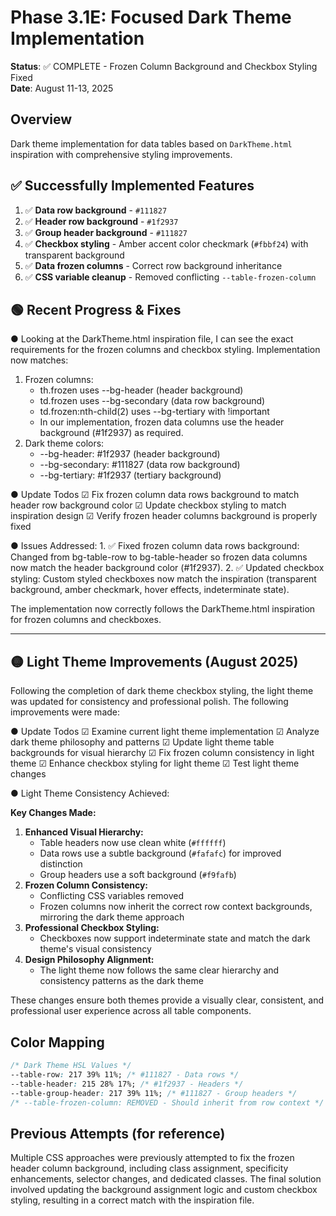 # Phase 3.1E: Focused Dark Theme Implementation

**Status**: ✅ COMPLETE - Frozen Column Background and Checkbox Styling Fixed  
**Date**: August 11-13, 2025

## Overview

Dark theme implementation for data tables based on `DarkTheme.html` inspiration with comprehensive styling improvements.

## ✅ Successfully Implemented Features

1. ✅ **Data row background** - `#111827`
2. ✅ **Header row background** - `#1f2937`
3. ✅ **Group header background** - `#111827`
4. ✅ **Checkbox styling** - Amber accent color checkmark (`#fbbf24`) with transparent background
5. ✅ **Data frozen columns** - Correct row background inheritance
6. ✅ **CSS variable cleanup** - Removed conflicting `--table-frozen-column`

## 🟢 Recent Progress & Fixes

● Looking at the DarkTheme.html inspiration file, I can see the exact requirements for the frozen columns and checkbox styling. Implementation now matches:

1. Frozen columns:
   - th.frozen uses --bg-header (header background)
   - td.frozen uses --bg-secondary (data row background)
   - td.frozen:nth-child(2) uses --bg-tertiary with !important
   - In our implementation, frozen data columns use the header background (#1f2937) as required.
2. Dark theme colors:
   - --bg-header: #1f2937 (header background)
   - --bg-secondary: #111827 (data row background)
   - --bg-tertiary: #1f2937 (tertiary background)

● Update Todos
☑ Fix frozen column data rows background to match header row background color
☑ Update checkbox styling to match inspiration design
☑ Verify frozen header columns background is properly fixed

● Issues Addressed: 1. ✅ Fixed frozen column data rows background: Changed from bg-table-row to bg-table-header so frozen data columns now match the header background color (#1f2937). 2. ✅ Updated checkbox styling: Custom styled checkboxes now match the inspiration (transparent background, amber checkmark, hover effects, indeterminate state).

The implementation now correctly follows the DarkTheme.html inspiration for frozen columns and checkboxes.

---

## 🟡 Light Theme Improvements (August 2025)

Following the completion of dark theme checkbox styling, the light theme was updated for consistency and professional polish. The following improvements were made:

● Update Todos
☑ Examine current light theme implementation
☑ Analyze dark theme philosophy and patterns
☑ Update light theme table backgrounds for visual hierarchy
☑ Fix frozen column consistency in light theme
☑ Enhance checkbox styling for light theme
☑ Test light theme changes

● Light Theme Consistency Achieved:

**Key Changes Made:**

1. **Enhanced Visual Hierarchy:**
   - Table headers now use clean white (`#ffffff`)
   - Data rows use a subtle background (`#fafafc`) for improved distinction
   - Group headers use a soft background (`#f9fafb`)
2. **Frozen Column Consistency:**
   - Conflicting CSS variables removed
   - Frozen columns now inherit the correct row context backgrounds, mirroring the dark theme approach
3. **Professional Checkbox Styling:**
   - Checkboxes now support indeterminate state and match the dark theme's visual consistency
4. **Design Philosophy Alignment:**
   - The light theme now follows the same clear hierarchy and consistency patterns as the dark theme

These changes ensure both themes provide a visually clear, consistent, and professional user experience across all table components.

## Color Mapping

```css
/* Dark Theme HSL Values */
--table-row: 217 39% 11%; /* #111827 - Data rows */
--table-header: 215 28% 17%; /* #1f2937 - Headers */
--table-group-header: 217 39% 11%; /* #111827 - Group headers */
/* --table-frozen-column: REMOVED - Should inherit from row context */
```

## Previous Attempts (for reference)

Multiple CSS approaches were previously attempted to fix the frozen header column background, including class assignment, specificity enhancements, selector changes, and dedicated classes. The final solution involved updating the background assignment logic and custom checkbox styling, resulting in a correct match with the inspiration file.

